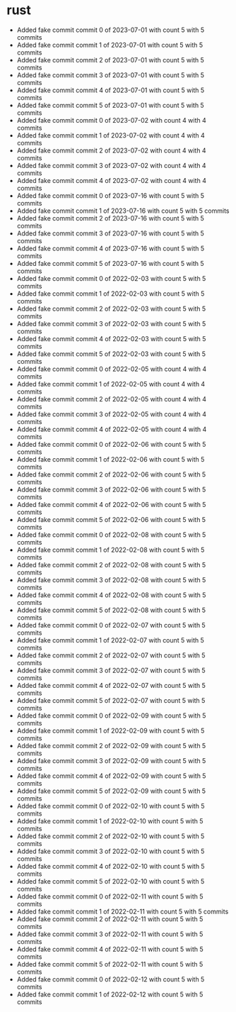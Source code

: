 # rust
- Added fake commit commit 0 of 2023-07-01 with count 5 with 5 commits
- Added fake commit commit 1 of 2023-07-01 with count 5 with 5 commits
- Added fake commit commit 2 of 2023-07-01 with count 5 with 5 commits
- Added fake commit commit 3 of 2023-07-01 with count 5 with 5 commits
- Added fake commit commit 4 of 2023-07-01 with count 5 with 5 commits
- Added fake commit commit 5 of 2023-07-01 with count 5 with 5 commits
- Added fake commit commit 0 of 2023-07-02 with count 4 with 4 commits
- Added fake commit commit 1 of 2023-07-02 with count 4 with 4 commits
- Added fake commit commit 2 of 2023-07-02 with count 4 with 4 commits
- Added fake commit commit 3 of 2023-07-02 with count 4 with 4 commits
- Added fake commit commit 4 of 2023-07-02 with count 4 with 4 commits
- Added fake commit commit 0 of 2023-07-16 with count 5 with 5 commits
- Added fake commit commit 1 of 2023-07-16 with count 5 with 5 commits
- Added fake commit commit 2 of 2023-07-16 with count 5 with 5 commits
- Added fake commit commit 3 of 2023-07-16 with count 5 with 5 commits
- Added fake commit commit 4 of 2023-07-16 with count 5 with 5 commits
- Added fake commit commit 5 of 2023-07-16 with count 5 with 5 commits
- Added fake commit commit 0 of 2022-02-03 with count 5 with 5 commits
- Added fake commit commit 1 of 2022-02-03 with count 5 with 5 commits
- Added fake commit commit 2 of 2022-02-03 with count 5 with 5 commits
- Added fake commit commit 3 of 2022-02-03 with count 5 with 5 commits
- Added fake commit commit 4 of 2022-02-03 with count 5 with 5 commits
- Added fake commit commit 5 of 2022-02-03 with count 5 with 5 commits
- Added fake commit commit 0 of 2022-02-05 with count 4 with 4 commits
- Added fake commit commit 1 of 2022-02-05 with count 4 with 4 commits
- Added fake commit commit 2 of 2022-02-05 with count 4 with 4 commits
- Added fake commit commit 3 of 2022-02-05 with count 4 with 4 commits
- Added fake commit commit 4 of 2022-02-05 with count 4 with 4 commits
- Added fake commit commit 0 of 2022-02-06 with count 5 with 5 commits
- Added fake commit commit 1 of 2022-02-06 with count 5 with 5 commits
- Added fake commit commit 2 of 2022-02-06 with count 5 with 5 commits
- Added fake commit commit 3 of 2022-02-06 with count 5 with 5 commits
- Added fake commit commit 4 of 2022-02-06 with count 5 with 5 commits
- Added fake commit commit 5 of 2022-02-06 with count 5 with 5 commits
- Added fake commit commit 0 of 2022-02-08 with count 5 with 5 commits
- Added fake commit commit 1 of 2022-02-08 with count 5 with 5 commits
- Added fake commit commit 2 of 2022-02-08 with count 5 with 5 commits
- Added fake commit commit 3 of 2022-02-08 with count 5 with 5 commits
- Added fake commit commit 4 of 2022-02-08 with count 5 with 5 commits
- Added fake commit commit 5 of 2022-02-08 with count 5 with 5 commits
- Added fake commit commit 0 of 2022-02-07 with count 5 with 5 commits
- Added fake commit commit 1 of 2022-02-07 with count 5 with 5 commits
- Added fake commit commit 2 of 2022-02-07 with count 5 with 5 commits
- Added fake commit commit 3 of 2022-02-07 with count 5 with 5 commits
- Added fake commit commit 4 of 2022-02-07 with count 5 with 5 commits
- Added fake commit commit 5 of 2022-02-07 with count 5 with 5 commits
- Added fake commit commit 0 of 2022-02-09 with count 5 with 5 commits
- Added fake commit commit 1 of 2022-02-09 with count 5 with 5 commits
- Added fake commit commit 2 of 2022-02-09 with count 5 with 5 commits
- Added fake commit commit 3 of 2022-02-09 with count 5 with 5 commits
- Added fake commit commit 4 of 2022-02-09 with count 5 with 5 commits
- Added fake commit commit 5 of 2022-02-09 with count 5 with 5 commits
- Added fake commit commit 0 of 2022-02-10 with count 5 with 5 commits
- Added fake commit commit 1 of 2022-02-10 with count 5 with 5 commits
- Added fake commit commit 2 of 2022-02-10 with count 5 with 5 commits
- Added fake commit commit 3 of 2022-02-10 with count 5 with 5 commits
- Added fake commit commit 4 of 2022-02-10 with count 5 with 5 commits
- Added fake commit commit 5 of 2022-02-10 with count 5 with 5 commits
- Added fake commit commit 0 of 2022-02-11 with count 5 with 5 commits
- Added fake commit commit 1 of 2022-02-11 with count 5 with 5 commits
- Added fake commit commit 2 of 2022-02-11 with count 5 with 5 commits
- Added fake commit commit 3 of 2022-02-11 with count 5 with 5 commits
- Added fake commit commit 4 of 2022-02-11 with count 5 with 5 commits
- Added fake commit commit 5 of 2022-02-11 with count 5 with 5 commits
- Added fake commit commit 0 of 2022-02-12 with count 5 with 5 commits
- Added fake commit commit 1 of 2022-02-12 with count 5 with 5 commits
